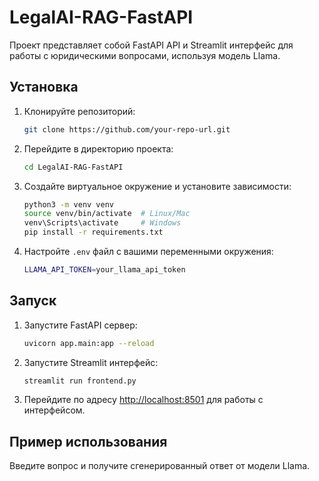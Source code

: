 # LegalAI-RAG-FastAPI

Проект представляет собой FastAPI API и Streamlit интерфейс для работы с юридическими вопросами, используя модель Llama.

## Установка

1. Клонируйте репозиторий:

    ```bash
    git clone https://github.com/your-repo-url.git
    ```

2. Перейдите в директорию проекта:

    ```bash
    cd LegalAI-RAG-FastAPI
    ```

3. Создайте виртуальное окружение и установите зависимости:

    ```bash
    python3 -m venv venv
    source venv/bin/activate  # Linux/Mac
    venv\Scripts\activate     # Windows
    pip install -r requirements.txt
    ```

4. Настройте `.env` файл с вашими переменными окружения:

    ```bash
    LLAMA_API_TOKEN=your_llama_api_token
    ```

## Запуск

1. Запустите FastAPI сервер:

    ```bash
    uvicorn app.main:app --reload
    ```

2. Запустите Streamlit интерфейс:

    ```bash
    streamlit run frontend.py
    ```

3. Перейдите по адресу [http://localhost:8501](http://localhost:8501) для работы с интерфейсом.

## Пример использования

Введите вопрос и получите сгенерированный ответ от модели Llama.

